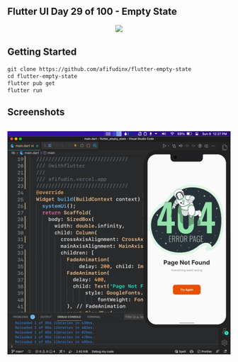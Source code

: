 ## Flutter UI Day 29 of 100 - Empty State

<p align="center">
  <img src="https://avatars.githubusercontent.com/u/94339143?v=4" width=100/>
</p>

## Getting Started

```
git clone https://github.com/afifudinx/flutter-empty-state
cd flutter-empty-state
flutter pub get
flutter run
```

## Screenshots

<p style="float: left;">
  <img src="
screenshots/1.png"/>
</p>

